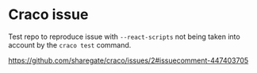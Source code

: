 # Craco issue

Test repo to reproduce issue with `--react-scripts` not being taken into account
by the `craco test` command.

https://github.com/sharegate/craco/issues/2#issuecomment-447403705